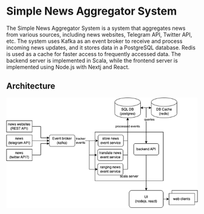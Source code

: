 # Simple News Aggregator System

The Simple News Aggregator System is a system that aggregates news from various sources, including news websites, Telegram API, Twitter API, etc. The system uses Kafka as an event broker to receive and process incoming news updates, and it stores data in a PostgreSQL database. Redis is used as a cache for faster access to frequently accessed data. The backend server is implemented in Scala, while the frontend server is implemented using Node.js with Nextj and React.

## Architecture

![alt text](https://github.com/kabishev/news-tracker/blob/master/docs/newstracker.png?raw=true)
